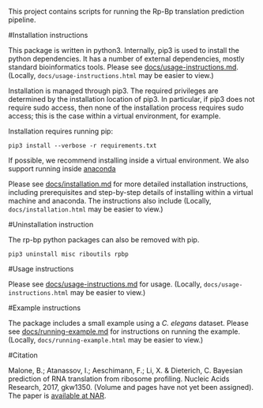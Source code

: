 This project contains scripts for running the Rp-Bp translation prediction pipeline.

#Installation instructions

This package is written in python3. Internally, pip3 is used to install the python dependencies. It has a number of external dependencies, mostly standard bioinformatics tools. Please see [docs/usage-instructions.md](docs/usage-instructions.md#prerequisites). (Locally, ``docs/usage-instructions.html`` may be easier to view.)

Installation is managed through pip3. The required privileges are determined by the installation location of pip3. In particular, if pip3 does not require sudo access, then none of the installation process requires sudo access; this is the case within a virtual environment, for example.

Installation requires running pip:

``pip3 install --verbose -r requirements.txt``


If possible, we recommend installing inside a virtual environment. We also support running inside [anaconda](https://www.continuum.io/)

Please see [docs/installation.md](docs/installation.md) for more detailed installation instructions, including prerequisites and step-by-step details of installing within a virtual machine and anaconda. The instructions also include  (Locally, ``docs/installation.html`` may be easier to view.)

#Uninstallation instruction

The rp-bp python packages can also be removed with pip.

``pip3 uninstall misc riboutils rpbp``


#Usage instructions

Please see [docs/usage-instructions.md](docs/usage-instructions.md) for usage. (Locally, ``docs/usage-instructions.html`` may be easier to view.)

#Example instructions

The package includes a small example using a *C. elegans* dataset. Please see [docs/running-example.md](docs/running-example.md) for instructions on running the example. (Locally, ``docs/running-example.html`` may be easier to view.)

#Citation

Malone, B.; Atanassov, I.; Aeschimann, F.; Li, X. & Dieterich, C. Bayesian prediction of RNA translation from ribosome profiling. Nucleic Acids Research, 2017, gkw1350. (Volume and pages have not yet been assigned). The paper is [available at NAR](https://academic.oup.com/nar/article-lookup/doi/10.1093/nar/gkw1350).

